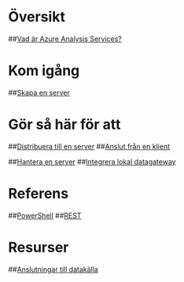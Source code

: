 # Översikt
##[Vad är Azure Analysis Services?](analysis-services-overview.md)
# Kom igång
##[Skapa en server](analysis-services-create-server.md)

# Gör så här för att 
##[Distribuera till en server](analysis-services-deploy.md)
##[Anslut från en klient](analysis-services-connect.md)

##[Hantera en server](analysis-services-manage.md)
##[Integrera lokal datagateway](analysis-services-gateway.md)

# Referens
##[PowerShell](/powershell/resourcemanager)
##[REST](/rest/api/analysisservices)

# Resurser
##[Anslutningar till datakälla](analysis-services-datasource.md)


<!--HONumber=Jan17_HO1-->


